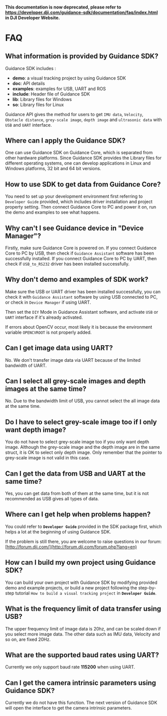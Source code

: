 #### This documentation is now deprecated, please refer to <https://developer.dji.com/guidance-sdk/documentation/faq/index.html> in DJI Developer Website.

# FAQ

## What information is provided by Guidance SDK? 
Guidance SDK includes :

-	**demo**: a visual tracking project by using Guidance SDK
-	**doc**: API details
-	**examples**: examples for USB, UART and ROS
-	**include**: Header file of Guidance SDK 
-	**lib**: Library files for Windows
-	**so**: Library files for Linux

Guidance API gives the method for users to get `IMU data`, `Velocity`, `Obstacle distance`,  `grey-scale image`, `depth image` and `ultrasonic data` with `USB` and `UART` interface.


## Where can I apply the Guidance SDK?
One can use Guidance SDK on Guidance Core, which is separated from other hardware platforms. 
Since Guidance SDK provides the Library files for different operating systems, one can develop applications in Linux and Windows platforms, 32 bit and 64 bit versions. 


## How to use SDK to get data from Guidance Core?
You need to set up your development environment first referring to `Developer Guide` provided, which includes driver installation and project property setting. 
Then connect Guidance Core to PC and power it on, run the demo and examples to see what happens.


## Why can't I see Guidance device in "Device Manager"?
Firstly, make sure Guidance Core is powered on. If you connect Guidance Core to PC by USB, then check if `Guidance Assistant` software has been successfully installed. 
If you connect Guidance Core to PC by UART, then check if `USB_to_RS232` driver has been installed successfully. 


## Why don't demo and examples of SDK work?
Make sure the USB or UART driver has been installed successfully, you can check it with `Guidance Assistant` software by using USB connected to PC, or check in `Device Manager` if using UART. 

Then set the `DIY` Mode in Guidance Assistant software, and activate `USB` or `UART` interface if it's already activated. 

If errors about OpenCV occur, most likely it is because the environment variable `OPENCVROOT` is not properly added.


## Can I get image data using UART?
No. We don't transfer image data via UART because of the limited bandwidth of UART.


## Can I select all grey-scale images and depth images at the same time? 
No. Due to the bandwidth limit of USB, you cannot select the all image data at the same time.


## Do I have to select grey-scale image too if I only want depth image?
You do not have to select grey-scale image too if you only want depth image. Although the grey-scale image and the depth image are in the same struct, it is OK to select only depth image. Only remember that the pointer to grey-scale image is not valid in this case.


## Can I get the data from USB and UART at the same time?
Yes, you can get data from both of them at the same time, but it is not recommended as USB gives all types of data.


## Where can I get help when problems happen?
You could refer to **`Developer Guide`** provided in the SDK package first, which helps a lot at the beginning of using Guidance SDK. 

If the problem is still there, you are welcome to raise questions in our forum: [http://forum.dji.com/](http://forum.dji.com/forum.php?lang=en)


## How can I build my own project using Guidance SDK?
You can build your own project with Guidance SDK by modifying provided demo and example projects, or build a new project following the step-by-step tutorial `How to build a visual tracking project` in **`Developer Guide`**.


## What is the frequency limit of data transfer using USB?
The upper frequency limit of image data is 20hz, and can be scaled down if you select more image data. The other data such as IMU data, Velocity and so on, are fixed 20Hz.


## What are the supported baud rates using UART?
Currently we only support baud rate **115200** when using UART. 


## Can I get the camera intrinsic parameters using Guidance SDK?
Currently we do not have this function. The next version of Guidance SDK will open the interface to get the camera intrinsic parameters.